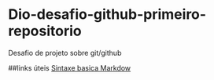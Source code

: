 # Dio-desafio-github-primeiro-repositorio
Desafio de projeto sobre git/github

##links úteis
[Sintaxe basica  Markdow](https://experienceleague.adobe.com/docs/contributor/contributor-guide/writing-essentials/markdown.html?lang=pt-BR#:~:text=A%20sintaxe%20do%20Markdown%20para%20um%20link%20em,nome%20do%20arquivo%20ao%20qual%20está%20sendo%20vinculado%3A)

